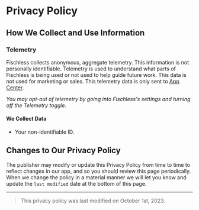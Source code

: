 # Privacy Policy

## How We Collect and Use Information

### Telemetry
Fischless collects anonymous, aggregate telemetry. This information is not personally identifiable. Telemetry is used to understand what parts of Fischless is being used or not used to help guide future work. This data is not used for marketing or sales. This telemetry data is only sent to [App Center](https://appcenter.ms/).

*You may opt-out of telemetry by going into Fischless's settings and turning off the Telemetry toggle.*

#### We Collect Data

- Your non-identifiable ID.

## Changes to Our Privacy Policy
The publisher may modify or update this Privacy Policy from time to time to reflect changes in our app, and so you should review this page periodically. When we change the policy in a material manner we will let you know and update the `last modified` date at the bottom of this page. 

---

> This privacy policy was last modified on October 1st, 2023.
